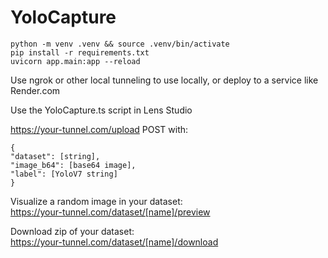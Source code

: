 # YoloCapture
```
python -m venv .venv && source .venv/bin/activate
pip install -r requirements.txt
uvicorn app.main:app --reload
```

Use ngrok or other local tunneling to use locally, or deploy to a service like Render.com

Use the YoloCapture.ts script in Lens Studio

https://your-tunnel.com/upload 
POST with:
```
{
"dataset": [string],
"image_b64": [base64 image],
"label": [YoloV7 string]
}
```

Visualize a random image in your dataset: \
https://your-tunnel.com/dataset/[name]/preview

Download zip of your dataset: \
https://your-tunnel.com/dataset/[name]/download